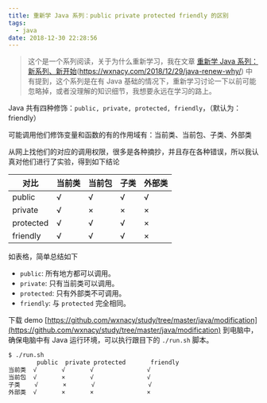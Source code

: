 ```yaml
---
title: 重新学 Java 系列：public private protected friendly 的区别
tags:
  - java
date: 2018-12-30 22:28:56
---
```



> 这个是一个系列阅读，关于为什么重新学习，我在文章 [重新学 Java 系列：新系列、新开始](/2018/12/29/java-renew-why/)(https://wxnacy.com/2018/12/29/java-renew-why/) 中有提到，这个系列是在有 Java 基础的情况下，重新学习讨论一下以前可能忽略掉，或者没理解的知识细节，我想要永远在学习的路上。

<!-- more --><!-- toc -->
Java 共有四种修饰：`public, private, protected, friendly`，（默认为：friendly）

可能调用他们修饰变量和函数的有的作用域有：当前类、当前包、子类、外部类

从网上找他们的对应的调用权限，很多是各种摘抄，并且存在各种错误，所以我认真对他们进行了实验，得到如下结论


| 对比      | 当前类 | 当前包 | 子类 | 外部类 |
| --------- | ------ | ------ | ---- | ------ |
| public    | √      | √      | √    | √      |
| private   | √      | ×      | ×    | ×      |
| protected | √      | √      | √    | ×      |
| friendly  | √      | √      | √    | ×      |

如表格，简单总结如下

- `public`: 所有地方都可以调用。
- `private`: 只有当前类可以调用。
- `protected`: 只有外部类不可调用。
- `friendly`: 与 `protected` 完全相同。

下载 demo [https://github.com/wxnacy/study/tree/master/java/modification](https://github.com/wxnacy/study/tree/master/java/modification) 到电脑中，确保电脑中有 Java 运行环境，可以执行跟目下的 `./run.sh` 脚本。

```bash
$ ./run.sh
        public  private protected       friendly
当前类  √       √       √               √
当前包  √       ×       √               √
子类    √       ×       √               √
外部类  √       ×       ×               ×
```
